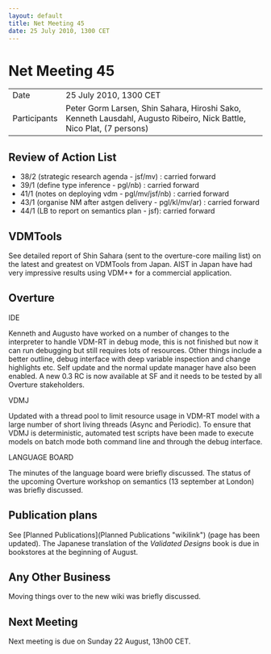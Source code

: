 ```yaml
---
layout: default
title: Net Meeting 45
date: 25 July 2010, 1300 CET
---
```


<script src="https://code.jquery.com/jquery-1.11.1.min.js">
</script>
<script src="/javascripts/edit.js"></script>
<script>setEditButonNm();</script>

# Net Meeting 45

|||
|---|---|
| Date | 25 July 2010, 1300 CET |
| Participants | Peter Gorm Larsen, Shin Sahara, Hiroshi Sako, Kenneth Lausdahl, Augusto Ribeiro, Nick Battle, Nico Plat, (7 persons) |

Review of Action List
---------------------

-   38/2 (strategic research agenda - jsf/mv) : carried forward
-   39/1 (define type inference - pgl/nb) : carried forward
-   41/1 (notes on deploying vdm - pgl/mv/jsf/nb) : carried forward
-   43/1 (organise NM after astgen delivery - pgl/kl/mv/ar) : carried
    forward
-   44/1 (LB to report on semantics plan - jsf): carried forward

VDMTools
--------

See detailed report of Shin Sahara (sent to the overture-core mailing
list) on the latest and greatest on VDMTools from Japan. AIST in Japan
have had very impressive results using VDM++ for a commercial
application.

Overture
--------

IDE

Kenneth and Augusto have worked on a number of changes to the
interpreter to handle VDM-RT in debug mode, this is not finished but now
it can run debugging but still requires lots of resources. Other things
include a better outline, debug interface with deep variable inspection
and change highlights etc. Self update and the normal update manager
have also been enabled. A new 0.3 RC is now available at SF and it needs
to be tested by all Overture stakeholders.

VDMJ

Updated with a thread pool to limit resource usage in VDM-RT model with
a large number of short living threads (Async and Periodic). To ensure
that VDMJ is deterministic, automated test scripts have been made to
execute models on batch mode both command line and through the debug
interface.

LANGUAGE BOARD

The minutes of the language board were briefly discussed. The status of
the upcoming Overture workshop on semantics (13 september at London) was
briefly discussed.

Publication plans
-----------------

See [Planned Publications](Planned Publications "wikilink") (page has
been updated). The Japanese translation of the *Validated Designs* book
is due in bookstores at the beginning of August.

Any Other Business
------------------

Moving things over to the new wiki was briefly discussed.

Next Meeting
------------

Next meeting is due on Sunday 22 August, 13h00 CET.

   <div id="edit_page_div"></div>